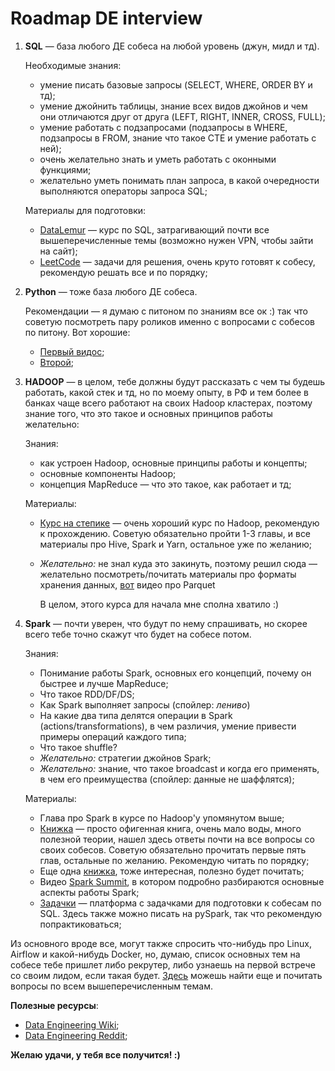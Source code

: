 # Roadmap DE interview
1. **SQL** &mdash; база любого ДЕ собеса на любой уровень (джун, мидл и тд).
   
   Необходимые знания:
   * умение писать базовые запросы (SELECT, WHERE, ORDER BY и тд);
   * умение джойнить таблицы, знание всех видов джойнов и чем они отличаются друг от друга (LEFT, RIGHT, INNER, CROSS, FULL);
   * умение работать с подзапросами (подзапросы в WHERE, подзапросы в FROM, знание что такое CTE и умение работать с ней);
   * очень желательно знать и уметь работать с оконными функциями;
   * желательно уметь понимать план запроса, в какой очередности выполняются операторы запроса SQL;

   Материалы для подготовки:
   * [DataLemur](https://datalemur.com/sql-tutorial) &mdash; курс по SQL, затрагивающий почти все вышеперечисленные темы (возможно нужен VPN, чтобы зайти на сайт);
   * [LeetCode](https://leetcode.com/studyplan/top-sql-50/) &mdash; задачи для решения, очень круто готовят к собесу, рекомендую решать все и по порядку;

2. **Python** &mdash; тоже база любого ДЕ собеса.

   Рекомендации &mdash; я думаю с питоном по знаниям все ок :) так что советую посмотреть пару роликов именно с вопросами с собесов по питону. Вот хорошие:
   * [Первый видос](https://www.youtube.com/watch?v=BoazgBZ4D7k);
   * [Второй](https://youtu.be/25xUoLye53w?si=GG02X_gJlZmxvZei);

4. **HADOOP** &mdash; в целом, тебе должны будут рассказать с чем ты будешь работать, какой стек и тд, но по моему опыту, в РФ и тем более в банках чаще всего работают на своих Hadoop кластерах, поэтому знание того, что это такое и основных принципов работы желательно:

   Знания:
   * как устроен Hadoop, основные принципы работы и концепты;
   * основные компоненты Hadoop;
   * концепция MapReduce &mdash; что это такое, как работает и тд;

    Материалы:
   * [Курс на степике](https://stepik.org/course/150/) &mdash; очень хороший курс по Hadoop, рекомендую к прохождению. Советую обязательно пройти 1-3 главы, и все материалы про Hive, Spark и Yarn, остальное уже по желанию;
   * _Желательно:_ не знал куда это закинуть, поэтому решил сюда &mdash; желательно посмотреть/почитать материалы про форматы хранения данных, [вот](https://youtu.be/1j8SdS7s_NY?si=C5rxeqr-X4B33bSL) видео про Parquet 

     В целом, этого курса для начала мне сполна хватило :)

5. **Spark** &mdash; почти уверен, что будут по нему спрашивать, но скорее всего тебе точно скажут что будет на собесе потом.

     Знания:
     * Понимание работы Spark, основных его концепций, почему он быстрее и лучше MapReduce;
     * Что такое RDD/DF/DS;
     * Как Spark выполняет запросы (спойлер: _лениво_)
     * На какие два типа делятся операции в Spark (actions/transformations), в чем различия, умение привести примеры операций каждого типа;
     * Что такое shuffle?
     * _Желательно:_ стратегии джойнов Spark;
     * _Желательно:_ знание, что такое broadcast и когда его применять, в чем его преимущества (спойлер: данные не шаффлятся);
    
     Материалы:
     * Глава про Spark в курсе по Hadoop'у упомянутом выше;
     * [Книжка](https://drive.google.com/file/d/1F-uAeAdEyr7XddGK_RtBnWYLyHALjrlH/view?usp=sharing) &mdash; просто офигенная книга, очень мало воды, много полезной теории, нашел здесь ответы почти на все вопросы со своих собесов. Советую обязательно прочитать первые пять глав, остальные по желанию. Рекомендую читать по порядку;
     * Еще одна [книжка](https://psv4.userapi.com/s/v1/d/yfT4rngQEWcRHKhaMRjXknxvIsBj809t_fioKnENAYO6OQgW_Rpyq6FrWK7CN82P8Cvbphh_rH-XytoJmvyFxjfZaDhrnNnRVjaGH-PwQ2OXccYBjZqfYA/Izuchaem_Spark_Molnienosny_analiz_dannykh__PDFDrive_com.pdf), тоже интересная, полезно будет почитать;
     * Видео [Spark Summit](https://youtu.be/7ooZ4S7Ay6Y?si=Ecgw4-VgKlsphB3E), в котором подробно разбираются основные аспекты работы Spark;
     * [Задачки](https://platform.stratascratch.com/coding?is_freemium=1&user_solution_state=unsolved&code_type=6&order_field=difficulty) &mdash; платформа с задачками для подготовки к собесам по SQL. Здесь также можно писать на pySpark, так что рекомендую попрактиковаться;

Из основного вроде все, могут также спросить что-нибудь про Linux, Airflow и какой-нибудь Docker, но, думаю, список основных тем на собесе тебе пришлет либо рекрутер, либо узнаешь на первой встрече со своим лидом, если такая будет.
[Здесь](https://github.com/OBenner/data-engineering-interview-questions/tree/master) можешь найти еще и почитать вопросы по всем вышеперечисленным темам.

**Полезные ресурсы**:
* [Data Engineering Wiki](https://dataengineering.wiki/Index);
* [Data Engineering Reddit](https://www.reddit.com/r/dataengineering/);

**Желаю удачи, у тебя все получится! :)**
